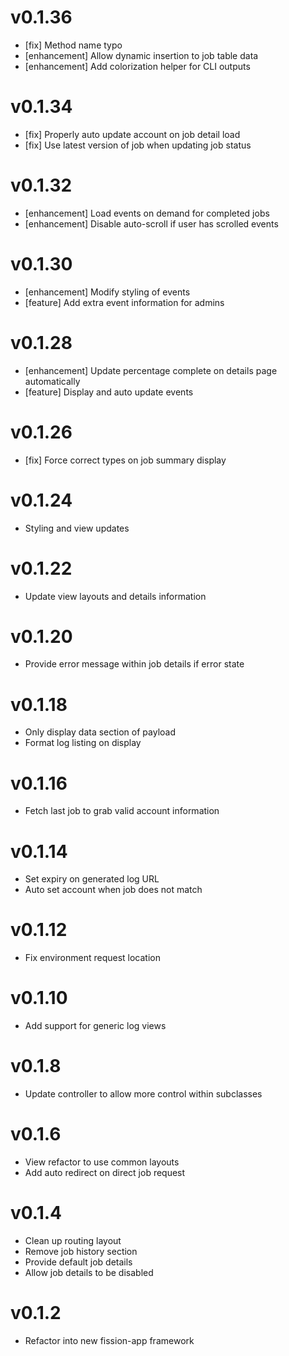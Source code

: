 # v0.1.36
* [fix] Method name typo
* [enhancement] Allow dynamic insertion to job table data
* [enhancement] Add colorization helper for CLI outputs

# v0.1.34
* [fix] Properly auto update account on job detail load
* [fix] Use latest version of job when updating job status

# v0.1.32
* [enhancement] Load events on demand for completed jobs
* [enhancement] Disable auto-scroll if user has scrolled events

# v0.1.30
* [enhancement] Modify styling of events
* [feature] Add extra event information for admins

# v0.1.28
* [enhancement] Update percentage complete on details page automatically
* [feature] Display and auto update events

# v0.1.26
* [fix] Force correct types on job summary display

# v0.1.24
* Styling and view updates

# v0.1.22
* Update view layouts and details information

# v0.1.20
* Provide error message within job details if error state

# v0.1.18
* Only display data section of payload
* Format log listing on display

# v0.1.16
* Fetch last job to grab valid account information

# v0.1.14
* Set expiry on generated log URL
* Auto set account when job does not match

# v0.1.12
* Fix environment request location

# v0.1.10
* Add support for generic log views

# v0.1.8
* Update controller to allow more control within subclasses

# v0.1.6
* View refactor to use common layouts
* Add auto redirect on direct job request

# v0.1.4
* Clean up routing layout
* Remove job history section
* Provide default job details
* Allow job details to be disabled

# v0.1.2
* Refactor into new fission-app framework
